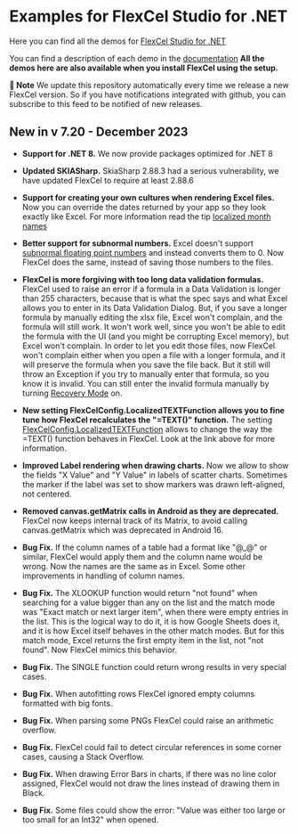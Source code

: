 ﻿# Examples for FlexCel Studio for .NET

Here you can find all the demos for [FlexCel Studio for .NET](http://www.tmssoftware.com/site/flexcelnet.asp)

You can find a description of each demo in the [documentation](https://doc.tmssoftware.com/flexcel/net/index.html)
**All the demos here are also available when you install FlexCel using the setup.**

**:book: Note** We update this repository automatically every time we release a new FlexCel version. So if you have notifications integrated with github, you can subscribe to this feed to be notified of new releases.


## New in v 7.20 - December 2023


- **Support for .NET 8.** We now provide packages optimized for .NET 8

- **Updated SKIASharp.** SkiaSharp 2.88.3 had a serious vulnerability, we have updated FlexCel to require at least 2.88.6

- **Support for creating your own cultures when rendering Excel files.** Now you can override the dates returned by your app so they look exactly like Excel. For more information read the tip  [localized month names](https://doc.tmssoftware.com/flexcel/net/tips/localized-month-names.html)

- **Better support for subnormal numbers.** Excel doesn't support [subnormal floating point numbers](https://en.wikipedia.org/wiki/Subnormal_number) and instead converts them to 0. Now FlexCel does the same, instead of saving those numbers to the files.

- **FlexCel is more forgiving with too long data validation formulas.** FlexCel used to raise an error if a formula in a Data Validation is longer than 255 characters, because that is what the spec says and what Excel allows you to enter in its Data Validation Dialog. But, if you save a longer formula by manually editing the xlsx file, Excel won't complain, and the formula will still work. It won't work well, since you won't be able to edit the formula with the UI (and you might be corrupting Excel memory), but Excel won't complain. In order to let you edit those files, now FlexCel won't complain either when you open a file with a longer formula, and it will preserve the formula when you save the file back. But it still will throw an Exception if you try to manually enter that formula, so you know it is invalid. You can still enter the invalid formula manually by turning [Recovery Mode](https://doc.tmssoftware.com/flexcel/net/api/FlexCel.Core/ExcelFile/RecoveryMode.html) on.

- **New setting FlexCelConfig.LocalizedTEXTFunction allows you to fine tune how FlexCel recalculates the "=TEXT()" function.** The setting [FlexCelConfig.LocalizedTEXTFunction](https://doc.tmssoftware.com/flexcel/net/api/FlexCel.Core/FlexCelConfig/LocalizedTEXTFunction.html) allows to change the way the =TEXT() function behaves in FlexCel. Look at the link above for more information.

- **Improved Label rendering when drawing charts.** Now we allow to show the fields "X Value" and "Y Value" in labels of scatter charts. Sometimes the marker if the label was set to show markers was drawn left-aligned, not centered.

- **Removed canvas.getMatrix calls in Android as they are deprecated.** FlexCel now keeps internal track of its Matrix, to avoid calling canvas.getMatrix which was deprecated in Android 16.

- **Bug Fix.** If the column names of a table had a format like "@_@" or similar, FlexCel would apply them and the column name would be wrong. Now the names are the same as in Excel. Some other improvements in handling of column names.

- **Bug Fix.** The XLOOKUP function would return "not found" when searching for a value bigger than any on the list and the match mode was "Exact match or next larger item", when there were empty entries in the list. This is the logical way to do it, it is how Google Sheets does it, and it is how Excel itself behaves in the other match modes. But for this match mode, Excel returns the first empty item in the list, not "not found". Now FlexCel mimics this behavior.

- **Bug Fix.** The SINGLE function could return wrong results in very special cases.

- **Bug Fix.** When autofitting rows FlexCel ignored empty columns formatted with big fonts.

- **Bug Fix.** When parsing some PNGs FlexCel could raise an arithmetic overflow.

- **Bug Fix.** FlexCel could fail to detect circular references in some corner cases, causing a Stack Overflow.

- **Bug Fix.** When drawing Error Bars in charts, if there was no line color assigned, FlexCel would not draw the lines instead of drawing them in Black.

- **Bug Fix.** Some files could show the error: "Value was either too large or too small for an Int32" when opened.

